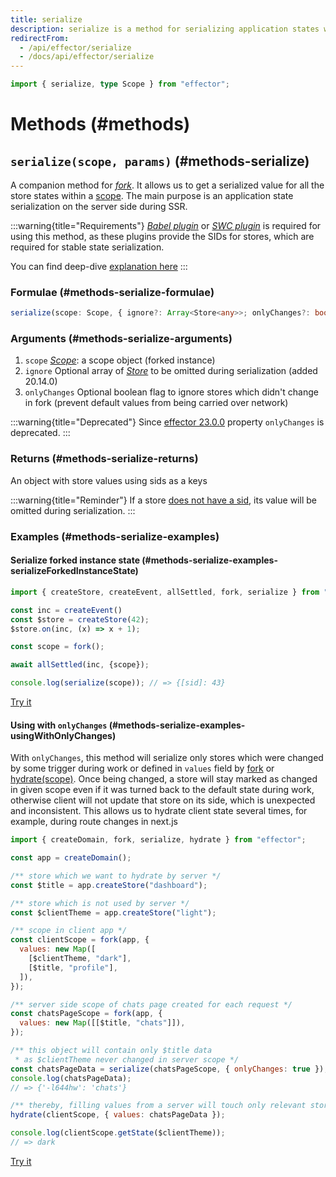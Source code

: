 ```yaml
---
title: serialize
description: serialize is a method for serializing application states within a scope
redirectFrom:
  - /api/effector/serialize
  - /docs/api/effector/serialize
---
```


```ts
import { serialize, type Scope } from "effector";
```

# Methods (#methods)

## `serialize(scope, params)` (#methods-serialize)

A companion method for [_fork_](/en/api/effector/fork). It allows us to get a serialized value for all the store states within a [scope](/en/api/effector/Scope). The main purpose is an application state serialization on the server side during SSR.

:::warning{title="Requirements"}
[_Babel plugin_](/en/api/effector/babel-plugin) or [_SWC plugin_](https://github.com/effector/swc-plugin) is required for using this method, as these plugins provide the SIDs for stores, which are required for stable state serialization.

You can find deep-dive [explanation here](/en/explanation/sids)
:::

### Formulae (#methods-serialize-formulae)

```ts
serialize(scope: Scope, { ignore?: Array<Store<any>>; onlyChanges?: boolean }): {[sid: string]: any}
```

### Arguments (#methods-serialize-arguments)

1. `scope` [_Scope_](/en/api/effector/Scope): a scope object (forked instance)
2. `ignore` Optional array of [_Store_](/en/api/effector/Store) to be omitted during serialization (added 20.14.0)
3. `onlyChanges` Optional boolean flag to ignore stores which didn't change in fork (prevent default values from being carried over network)

:::warning{title="Deprecated"}
Since [effector 23.0.0](https://changelog.effector.dev/#effector-23-0-0) property `onlyChanges` is deprecated.
:::

### Returns (#methods-serialize-returns)

An object with store values using sids as a keys

:::warning{title="Reminder"}
If a store [does not have a sid](/en/api/effector/babel-plugin#sid), its value will be omitted during serialization.
:::

### Examples (#methods-serialize-examples)

#### Serialize forked instance state (#methods-serialize-examples-serializeForkedInstanceState)

```js
import { createStore, createEvent, allSettled, fork, serialize } from "effector";

const inc = createEvent()
const $store = createStore(42);
$store.on(inc, (x) => x + 1);

const scope = fork();

await allSettled(inc, {scope});

console.log(serialize(scope)); // => {[sid]: 43}
```

[Try it](https://share.effector.dev/Uqos144z)

#### Using with `onlyChanges` (#methods-serialize-examples-usingWithOnlyChanges)

With `onlyChanges`, this method will serialize only stores which were changed by some trigger during work or defined in `values` field by [fork](/en/api/effector/fork) or [hydrate(scope)](/en/api/effector/hydrate). Once being changed, a store will stay marked as changed in given scope even if it was turned back to the default state during work, otherwise client will not update that store on its side, which is unexpected and inconsistent.
This allows us to hydrate client state several times, for example, during route changes in next.js

```js
import { createDomain, fork, serialize, hydrate } from "effector";

const app = createDomain();

/** store which we want to hydrate by server */
const $title = app.createStore("dashboard");

/** store which is not used by server */
const $clientTheme = app.createStore("light");

/** scope in client app */
const clientScope = fork(app, {
  values: new Map([
    [$clientTheme, "dark"],
    [$title, "profile"],
  ]),
});

/** server side scope of chats page created for each request */
const chatsPageScope = fork(app, {
  values: new Map([[$title, "chats"]]),
});

/** this object will contain only $title data
 * as $clientTheme never changed in server scope */
const chatsPageData = serialize(chatsPageScope, { onlyChanges: true });
console.log(chatsPageData);
// => {'-l644hw': 'chats'}

/** thereby, filling values from a server will touch only relevant stores */
hydrate(clientScope, { values: chatsPageData });

console.log(clientScope.getState($clientTheme));
// => dark
```

[Try it](https://share.effector.dev/BQhzISFV)
